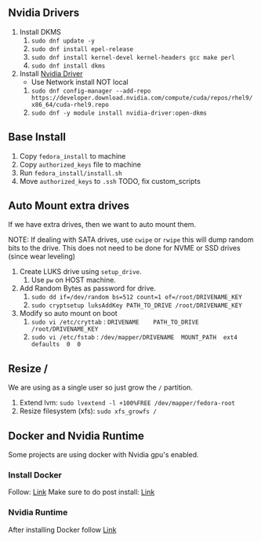 ## Nvidia Drivers 
1. Install DKMS
	1. `sudo dnf update -y`
	2. `sudo dnf install epel-release`
	3. `sudo dnf install kernel-devel kernel-headers gcc make perl`
	4. `sudo dnf install dkms` 
2. Install [Nvidia Driver](https://developer.nvidia.com/cuda-downloads?target_os=Linux&target_arch=x86_64) 
	- Use Network install NOT local
	1. `sudo dnf config-manager --add-repo https://developer.download.nvidia.com/compute/cuda/repos/rhel9/x86_64/cuda-rhel9.repo`
	2. `sudo dnf -y module install nvidia-driver:open-dkms` 
## Base Install
1. Copy `fedora_install` to machine
2. Copy `authorized_keys` file to machine
3. Run `fedora_install/install.sh`
4. Move `authorized_keys` to `.ssh` 
TODO, fix custom_scripts
## Auto Mount extra drives
If we have extra drives, then we want to auto mount them. 

NOTE: If dealing with SATA drives, use `cwipe` or `rwipe` this will dump random bits to the drive. This does not need to be done for NVME or SSD drives (since wear leveling)

1. Create LUKS drive using `setup_drive`. 
	1. Use `pw` on HOST machine. 
2. Add Random Bytes as password for drive. 
	1. `sudo dd if=/dev/random bs=512 count=1 of=/root/DRIVENAME_KEY`
	2. `sudo cryptsetup luksAddKey PATH_TO_DRIVE /root/DRIVENAME_KEY`
3. Modify so auto mount on boot
	1. `sudo vi /etc/cryttab` : `DRIVENAME    PATH_TO_DRIVE   /root/DRIVENAME_KEY`
	2. `sudo vi /etc/fstab`  :  `/dev/mapper/DRIVENAME  MOUNT_PATH  ext4  defaults  0  0` 
## Resize /
We are using as a single user so just grow the `/` partition.
1. Extend lvm: `sudo lvextend -l +100%FREE /dev/mapper/fedora-root`
2. Resize filesystem (xfs): `sudo xfs_growfs /`
## Docker and Nvidia Runtime
Some projects are using docker with Nvidia gpu's enabled. 
### Install Docker
Follow: [Link](https://docs.docker.com/engine/install/fedora/)
Make sure to do post install: [Link](https://docs.docker.com/engine/install/linux-postinstall/)
### Nvidia Runtime
After installing Docker follow [Link](https://docs.nvidia.com/datacenter/cloud-native/container-toolkit/latest/install-guide.html) 
